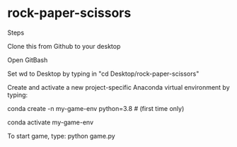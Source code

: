 # rock-paper-scissors
Steps

Clone this from Github to your desktop

Open GitBash

Set wd to Desktop by typing in "cd Desktop/rock-paper-scissors"

Create and activate a new project-specific Anaconda virtual environment by typing:

conda create -n my-game-env python=3.8 # (first time only)

conda activate my-game-env

To start game, type: python game.py